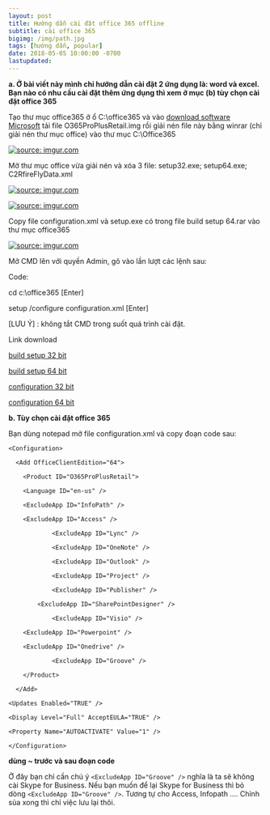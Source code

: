 ```yaml
---
layout: post
title: Hướng dẫn cài đặt office 365 offline
subtitle: cài office 365
bigimg: /img/path.jpg
tags: [hướng dẫn, popular]
date: 2018-05-05 10:00:00 -0700
lastupdated: 
---
```


**a. Ở bài viết này mình chỉ hướng dẫn cài đặt 2 ứng dụng là: word và excel. Bạn nào có nhu cầu cài đặt thêm ứng dụng thì xem ở mục (b) tùy chọn cài đặt office 365**

Tạo thư mục office365 ở ổ C:\office365 và vào [download software Microsoft](https://tb.rg-adguard.net/index.php) tải file O365ProPlusRetail.img rồi giải nén file này bằng winrar (chỉ giải nén thư mục office) vào thư mục C:\Office365

<a href="https://imgur.com/4L2K1sO"><img src="https://i.imgur.com/4L2K1sO.png" title="source: imgur.com" /></a>

Mở thư mục office vừa giải nén và xóa 3 file: setup32.exe; setup64.exe; C2RfireFlyData.xml

<a href="https://imgur.com/XgKvipE"><img src="https://i.imgur.com/XgKvipE.png" title="source: imgur.com" /></a>

<a href="https://imgur.com/PHDwAd6"><img src="https://i.imgur.com/PHDwAd6.png" title="source: imgur.com" /></a>

Copy file configuration.xml và setup.exe có trong file build setup 64.rar vào thư mục office365

<a href="https://imgur.com/zvUffQO"><img src="https://i.imgur.com/zvUffQO.png" title="source: imgur.com" /></a>

Mở CMD lên với quyền Admin, gõ vào lần lượt các lệnh sau:

Code:

cd c:\\office365 [Enter]

setup /configure configuration.xml [Enter]

[LƯU Ý] : không tắt CMD trong suốt quá trình cài đặt.

Link download

[build setup 32 bit](https://app.box.com/s/oer76fgh2i4qxhbcab7t2c9ngsbs0qpy)

[build setup 64 bit](https://app.box.com/s/d6v6fr7nrj5i0zi3xbuqu7m3z6kp3u9h)

[configuration 32 bit](https://app.box.com/s/0cpt8x4m6kidic2k5h4aoybl7pzf9m7k)

[configuration 64 bit](https://app.box.com/s/2ud4h3m0utv34gr3ftee8pphquixazta)

**b. Tùy chọn cài đặt office 365**

Bạn dùng notepad mở file configuration.xml và copy đoạn code sau:

	<Configuration>

      <Add OfficeClientEdition="64">

        <Product ID="O365ProPlusRetail">

        <Language ID="en-us" />

		<ExcludeApp ID="InfoPath" />

		<ExcludeApp ID="Access" />

        		<ExcludeApp ID="Lync" />

        		<ExcludeApp ID="OneNote" />

        		<ExcludeApp ID="Outlook" />

        		<ExcludeApp ID="Project" />

        		<ExcludeApp ID="Publisher" />

       		<ExcludeApp ID="SharePointDesigner" />

         		<ExcludeApp ID="Visio" />

		<ExcludeApp ID="Powerpoint" />

		<ExcludeApp ID="Onedrive" />

         		<ExcludeApp ID="Groove" />

        </Product>

      </Add>

	<Updates Enabled="TRUE" />

	<Display Level="Full" AcceptEULA="TRUE" />

	<Property Name="AUTOACTIVATE" Value="1" />

	</Configuration>

**dùng ~ trước và sau đoạn code** <Configuration>

Ở đây bạn chỉ cần chú ý `<ExcludeApp ID="Groove" />` nghĩa là ta sẽ không cài Skype for Business. Nếu bạn muốn để lại Skype for Business thì bỏ dòng `<ExcludeApp ID="Groove" />`. Tương tự cho Access, Infopath .... Chỉnh sủa xong thì chỉ việc lưu lại thôi.

<div id="fb-root"></div>
<script>(function(d, s, id) {
  var js, fjs = d.getElementsByTagName(s)[0];
  if (d.getElementById(id)) return;
  js = d.createElement(s); js.id = id;
  js.src = 'https://connect.facebook.net/vi_VN/sdk.js#xfbml=1&version=v2.12';
  fjs.parentNode.insertBefore(js, fjs);
}(document, 'script', 'facebook-jssdk'));</script>

<div class="fb-comments" data-href="https://github.com/tha1982/tha1982.github.io/edit/master/_posts/2018-05-05-cai-office-365-offline.md" data-numposts="5"></div>
